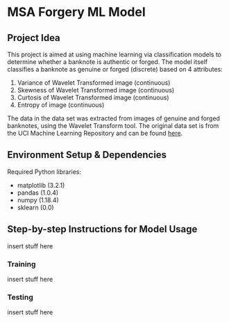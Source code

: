 # MSA Forgery ML Model

## Project Idea

This project is aimed at using machine learning via classification models to determine whether a banknote is authentic or forged. The model itself classifies a banknote as genuine or forged (discrete) based on 4 attributes:
1. Variance of Wavelet Transformed image (continuous)
2. Skewness of Wavelet Transformed image (continuous)
3. Curtosis of Wavelet Transformed image (continuous)
4. Entropy of image (continuous)

The data in the data set was extracted from images of genuine and forged banknotes, using the Wavelet Transform tool. The original data set is from the UCI Machine Learning Repository and can be found [here](https://archive.ics.uci.edu/ml/datasets/banknote+authentication#).

## Environment Setup & Dependencies

Required Python libraries:
* matplotlib (3.2.1)
* pandas (1.0.4)
* numpy (1.18.4)
* sklearn (0.0)

## Step-by-step Instructions for Model Usage

insert stuff here

### Training

insert stuff here

### Testing

insert stuff here